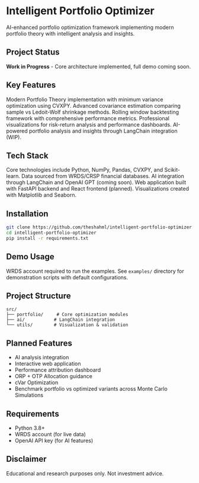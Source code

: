 # Intelligent Portfolio Optimizer

AI-enhanced portfolio optimization framework implementing modern portfolio theory with intelligent analysis and insights.

## Project Status
**Work in Progress** - Core architecture implemented, full demo coming soon.

## Key Features
Modern Portfolio Theory implementation with minimum variance optimization using CVXPY. Advanced covariance estimation comparing sample vs Ledoit-Wolf shrinkage methods. Rolling window backtesting framework with comprehensive performance metrics. Professional visualizations for risk-return analysis and performance dashboards. AI-powered portfolio analysis and insights through LangChain integration (WIP).

## Tech Stack
Core technologies include Python, NumPy, Pandas, CVXPY, and Scikit-learn. Data sourced from WRDS/CRSP financial databases. AI integration through LangChain and OpenAI GPT (coming soon). Web application built with FastAPI backend and React frontend (planned). Visualizations created with Matplotlib and Seaborn.

## Installation
```bash
git clone https://github.com/theshahml/intelligent-portfolio-optimizer.git
cd intelligent-portfolio-optimizer
pip install -r requirements.txt
```

## Demo Usage
WRDS account required to run the examples. See `examples/` directory for demonstration scripts with default configurations.

## Project Structure
```
src/
├── portfolio/     # Core optimization modules
├── ai/           # LangChain integration  
└── utils/        # Visualization & validation
```

## Planned Features
- AI analysis integration
- Interactive web application  
- Performance attribution dashboard
- ORP + OTP Allocation guidance
- cVar Optimization
- Benchmark portfolio vs optimized variants across Monte Carlo Simulations

## Requirements
- Python 3.8+
- WRDS account (for live data)
- OpenAI API key (for AI features)

## Disclaimer
Educational and research purposes only. Not investment advice.
